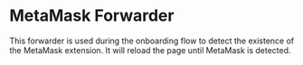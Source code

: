 # MetaMask Forwarder

This forwarder is used during the onboarding flow to detect the existence of the MetaMask extension. It will reload the page until MetaMask is detected.
